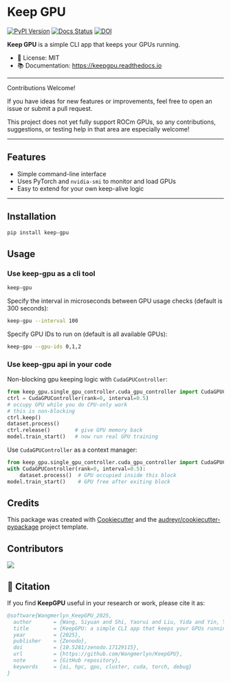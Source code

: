 # Keep GPU

[![PyPI Version](https://img.shields.io/pypi/v/keep-gpu.svg)](https://pypi.python.org/pypi/keep-gpu)
[![Docs Status](https://readthedocs.org/projects/keepgpu/badge/?version=latest)](https://keepgpu.readthedocs.io/en/latest/?version=latest)
[![DOI](https://zenodo.org/badge/987167271.svg)](https://doi.org/10.5281/zenodo.17129114)

**Keep GPU** is a simple CLI app that keeps your GPUs running.

- 🧾 License: MIT
- 📚 Documentation: https://keepgpu.readthedocs.io

---

Contributions Welcome!

If you have ideas for new features or improvements, feel free to open an issue or submit a pull request.

This project does not yet fully support ROCm GPUs, so any contributions, suggestions, or testing help in that area are especially welcome!

---

## Features

- Simple command-line interface
- Uses PyTorch and `nvidia-smi` to monitor and load GPUs
- Easy to extend for your own keep-alive logic

---

## Installation

```bash
pip install keep-gpu
```

## Usage

### Use keep-gpu as a cli tool

```bash
keep-gpu
```

Specify the interval in microseconds between GPU usage checks (default is 300 seconds):
```bash
keep-gpu --interval 100
```

Specify GPU IDs to run on (default is all available GPUs):
```bash
keep-gpu --gpu-ids 0,1,2
```

### Use keep-gpu api in your code

Non-blocking gpu keeping logic with `CudaGPUController`:
```python
from keep_gpu.single_gpu_controller.cuda_gpu_controller import CudaGPUController
ctrl = CudaGPUController(rank=0, interval=0.5)
# occupy GPU while you do CPU-only work
# this is non-blocking
ctrl.keep()
dataset.process()
ctrl.release()        # give GPU memory back
model.train_start()   # now run real GPU training
```

Use `CudaGPUController` as a context manager:
```python
from keep_gpu.single_gpu_controller.cuda_gpu_controller import CudaGPUController
with CudaGPUController(rank=0, interval=0.5):
    dataset.process()  # GPU occupied inside this block
model.train_start()    # GPU free after exiting block
```

## Credits

This package was created with [Cookiecutter](https://github.com/audreyr/cookiecutter) and the [audreyr/cookiecutter-pypackage](https://github.com/audreyr/cookiecutter-pypackage) project template.

## Contributors

<!-- google-doc-style-ignore -->
<a href="https://github.com/Wangmerlyn/KeepGPU/graphs/contributors">
  <img src="https://contrib.rocks/image?repo=Wangmerlyn/KeepGPU" />
</a>
<!-- google-doc-style-resume -->

## 📖 Citation

If you find **KeepGPU** useful in your research or work, please cite it as:

```bibtex
@software{Wangmerlyn_KeepGPU_2025,
  author       = {Wang, Siyuan and Shi, Yaorui and Liu, Yida and Yin, Yuqi},
  title        = {KeepGPU: a simple CLI app that keeps your GPUs running},
  year         = {2025},
  publisher    = {Zenodo},
  doi          = {10.5281/zenodo.17129115},
  url          = {https://github.com/Wangmerlyn/KeepGPU},
  note         = {GitHub repository},
  keywords     = {ai, hpc, gpu, cluster, cuda, torch, debug}
}
